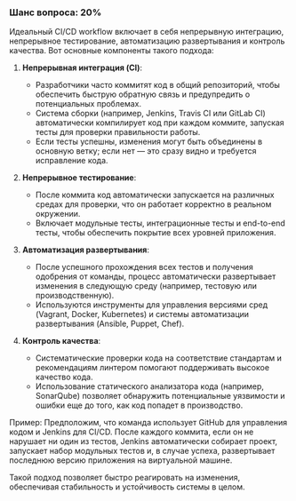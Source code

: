 ### Шанс вопроса: 20%

Идеальный CI/CD workflow включает в себя непрерывную интеграцию, непрерывное тестирование, автоматизацию развертывания и контроль качества. Вот основные компоненты такого подхода:

1. **Непрерывная интеграция (CI)**: 
   - Разработчики часто коммитят код в общий репозиторий, чтобы обеспечить быструю обратную связь и предупредить о потенциальных проблемах.
   - Система сборки (например, Jenkins, Travis CI или GitLab CI) автоматически компилирует код при каждом коммите, запуская тесты для проверки правильности работы.
   - Если тесты успешны, изменения могут быть объединены в основную ветку; если нет — это сразу видно и требуется исправление кода.

2. **Непрерывное тестирование**:
   - После коммита код автоматически запускается на различных средах для проверки, что он работает корректно в реальном окружении.
   - Включает модульные тесты, интеграционные тесты и end-to-end тесты, чтобы обеспечить покрытие всех уровней приложения.

3. **Автоматизация развертывания**:
   - После успешного прохождения всех тестов и получения одобрения от команды, процесс автоматически развертывает изменения в следующую среду (например, тестовую или производственную).
   - Используются инструменты для управления версиями сред (Vagrant, Docker, Kubernetes) и системы автоматизации развертывания (Ansible, Puppet, Chef).

4. **Контроль качества**:
   - Систематические проверки кода на соответствие стандартам и рекомендациям линтером помогают поддерживать высокое качество кода.
   - Использование статического анализатора кода (например, SonarQube) позволяет обнаружить потенциальные уязвимости и ошибки еще до того, как код попадет в производство.

Пример:
Предположим, что команда использует GitHub для управления кодом и Jenkins для CI/CD. После каждого коммита, если он не нарушает ни один из тестов, Jenkins автоматически собирает проект, запускает набор модульных тестов и, в случае успеха, развертывает последнюю версию приложения на виртуальной машине.

Такой подход позволяет быстро реагировать на изменения, обеспечивая стабильность и устойчивость системы в целом.